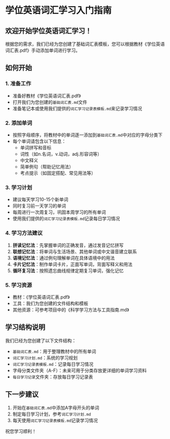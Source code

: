 # 学位英语词汇学习入门指南

## 欢迎开始学位英语词汇学习！

根据您的需求，我们已经为您创建了基础词汇表模板，您可以根据教材《学位英语词汇表.pdf》手动添加单词进行学习。

## 如何开始

### 1. 准备工作
- 准备好教材《学位英语词汇表.pdf》
- 打开我们为您创建的`基础词汇表.md`文件
- 准备笔记本或使用我们提供的`词汇学习记录表模板.md`来记录学习情况

### 2. 添加单词
- 按照字母顺序，将教材中的单词逐一添加到`基础词汇表.md`中对应的字母分类下
- 每个单词请包含以下信息：
  - 单词拼写和音标
  - 词性（如n.名词，v.动词，adj.形容词等）
  - 中文释义
  - 简单例句（帮助记忆用法）
  - 考点提示（如固定搭配、常见用法等）

### 3. 学习计划
- 建议每天学习10-15个新单词
- 同时复习前一天学习的单词
- 每周进行一次周复习，巩固本周学习的所有单词
- 使用我们提供的`词汇学习记录表模板.md`记录每日学习情况

### 4. 学习方法建议
1. **拼读记忆法**：先掌握单词的正确发音，通过发音记忆拼写
2. **联想记忆法**：将单词与生活场景、其他单词或中文谐音建立联系
3. **语境记忆法**：通过例句理解单词在具体语境中的用法
4. **卡片记忆法**：制作单词卡片，正面写单词，背面写释义和用法
5. **循环复习法**：按照遗忘曲线规律定期复习单词，强化记忆

### 5. 学习资源
- 教材：《学位英语词汇表.pdf》
- 工具：我们为您创建的文件结构和模板
- 其他资源：可参考项目中的《科学学习方法与工具指南.md》

## 学习结构说明

我们已经为您创建了以下文件结构：

- `基础词汇表.md`：用于整理教材中的所有单词
- `词汇学习计划.md`：系统的学习规划
- `词汇学习记录表模板.md`：记录每日学习情况
- 字母分类文件夹（A-F）：未来可用于分类存放更详细的单词学习资料
- `每日学习记录`文件夹：存放每日学习记录表

## 下一步建议
1. 开始在`基础词汇表.md`中添加A字母开头的单词
2. 制定每日学习计划，参考`词汇学习计划.md`
3. 每天使用`词汇学习记录表模板.md`记录学习情况

祝您学习顺利！